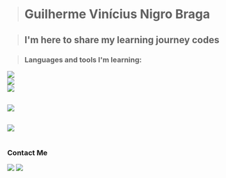 ><h1>Guilherme Vinícius Nigro Braga</h1>

><h2>I'm here to share my learning journey codes</h2>

><h3>Languages and tools I'm learning:</h3>

<div>
  <a href="https://skillicons.dev">
    <img src="https://skillicons.dev/icons?i=html,css,js,nodejs,jquery,git" /><br>
    <img src="https://skillicons.dev/icons?i=sass,wordpress,bootstrap,webpack,react,gulp"/><br>
    <img src="https://skillicons.dev/icons?i=arduino,c,cpp,java,py,raspberrypi" />
  </a>
</div>

##
<a><img src="https://github-readme-stats-s0la1r3.vercel.app/api?username=S0LA1R3&show_icons=true&bg_color=121218&title_color=0CA&text_color=0B9"/></a>

##
<a><img src="https://readme-stats-cwvn.vercel.app/api/top-langs/?username=S0LA1R3&layout=compact&langs_count=10&hide=jupyter%20notebook&exclude_repo=FTP-Client-Server,Linked-Attributes-Implementation,DirectLinks-Update-Dirs&count-private=true&theme=gotham&border_color=47f0d7"></a>

#
<h3>Contact Me</h3>
<div>
<a href="https://www.linkedin.com/in/guilherme-vin%C3%ADcius-nigro-braga-651aba279/" target="_blank"><img src="https://img.shields.io/badge/-LinkedIn-%230077B5?style=for-the-badge&logo=linkedin&logoColor=white" target="_blank"></a> 
<a href="mailto:guilhermeviniciuspj@gmail.com"><img src="https://img.shields.io/badge/Gmail-D14836?style=for-the-badge&logo=gmail&logoColor=white"></a>
</div>
